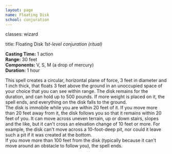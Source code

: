```yaml
---
layout: page
name: Floating Disk
school: conjuration
---
```

classes: wizard

title: Floating Disk 
_1st-level conjuration (ritual)_ 

**Casting Time:** 1 action    
**Range:** 30 feet    
**Components:** V, S, M (a drop of mercury)    
**Duration:** 1 hour 

This spell creates a circular, horizontal plane of force, 3 feet in diameter and 1 inch thick, that floats 3 feet above the ground in an unoccupied space of your choice that you can see within range. The disk remains for the duration, and can hold up to 500 pounds. If more weight is placed on it, the spell ends, and everything on the disk falls to the ground.    
The disk is immobile while you are within 20 feet of it. If you move more than 20 feet away from it, the disk follows you so that it remains within 20 feet of you. It can move across uneven terrain, up or down stairs, slopes and the like, but it can't cross an elevation change of 10 feet or more. For example, the disk can't move across a 10-foot-deep pit, nor could it leave such a pit if it was created at the bottom.    
If you move more than 100 feet from the disk (typically because it can't move around an obstacle to follow you), the spell ends. 